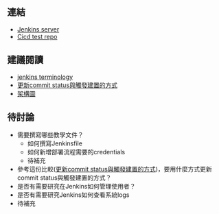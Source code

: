 ## 連結
- [Jenkins server](http://18.212.133.249:8080/)
- [Cicd test repo](https://github.com/simpsons01/project-for-cicd)
## 建議閱讀
- [jenkins terminology](https://www.jenkins.io/doc/book/glossary/)
- [更新commit status與觸發建置的方式](https://github.com/simpsons01/my-first-jenkins/wiki/%E6%AF%94%E8%BC%83jenkins%E6%9B%B4%E6%96%B0commit-status-%E8%88%87%E8%A7%B8%E7%99%BC%E5%BB%BA%E7%BD%AE%E7%9A%84%E6%96%B9%E5%BC%8F)
- [架構圖](https://github.com/simpsons01/my-first-jenkins/wiki/%E6%9E%B6%E6%A7%8B%E5%9C%96)

## 待討論
- 需要撰寫哪些教學文件？
   - 如何撰寫Jenkinsfile
   - 如何新增部署流程需要的credentials
   - 待補充
- 參考這份比較([更新commit status與觸發建置的方式](https://github.com/simpsons01/my-first-jenkins/wiki/%E6%AF%94%E8%BC%83jenkins%E6%9B%B4%E6%96%B0commit-status-%E8%88%87%E8%A7%B8%E7%99%BC%E5%BB%BA%E7%BD%AE%E7%9A%84%E6%96%B9%E5%BC%8F))，要用什麼方式更新commit status與觸發建置的方式？
- 是否有需要研究在Jenkins如何管理使用者？
- 是否有需要研究Jenkins如何查看系統logs
- 待補充
   